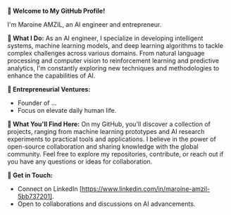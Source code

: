 **👋 Welcome to My GitHub Profile!**

I'm Maroine AMZIL, an AI engineer and entrepreneur.

**🚀 What I Do:**
As an AI engineer, I specialize in developing intelligent systems, machine learning models, and deep learning algorithms 
to tackle complex challenges across various domains. From natural language processing and computer vision to reinforcement learning 
and predictive analytics, I'm constantly exploring new techniques and methodologies to enhance the capabilities of AI.

**💼 Entrepreneurial Ventures:**
- Founder of ...
- Focus on elevate daily human life.

**🔧 What You'll Find Here:**
On my GitHub, you'll discover a collection of projects, ranging from machine learning prototypes and AI research experiments to practical 
tools and applications. I believe in the power of open-source collaboration and sharing knowledge with the global community. 
Feel free to explore my repositories, contribute, or reach out if you have any questions or ideas for collaboration.

**🌟 Get in Touch:**
- Connect on LinkedIn [https://www.linkedin.com/in/maroine-amzil-5bb737201].
- Open to collaborations and discussions on AI advancements.
<!---
Maroine-am/Maroine-am is a ✨ special ✨ repository because its `README.md` (this file) appears on your GitHub profile.
You can click the Preview link to take a look at your changes.
--->
